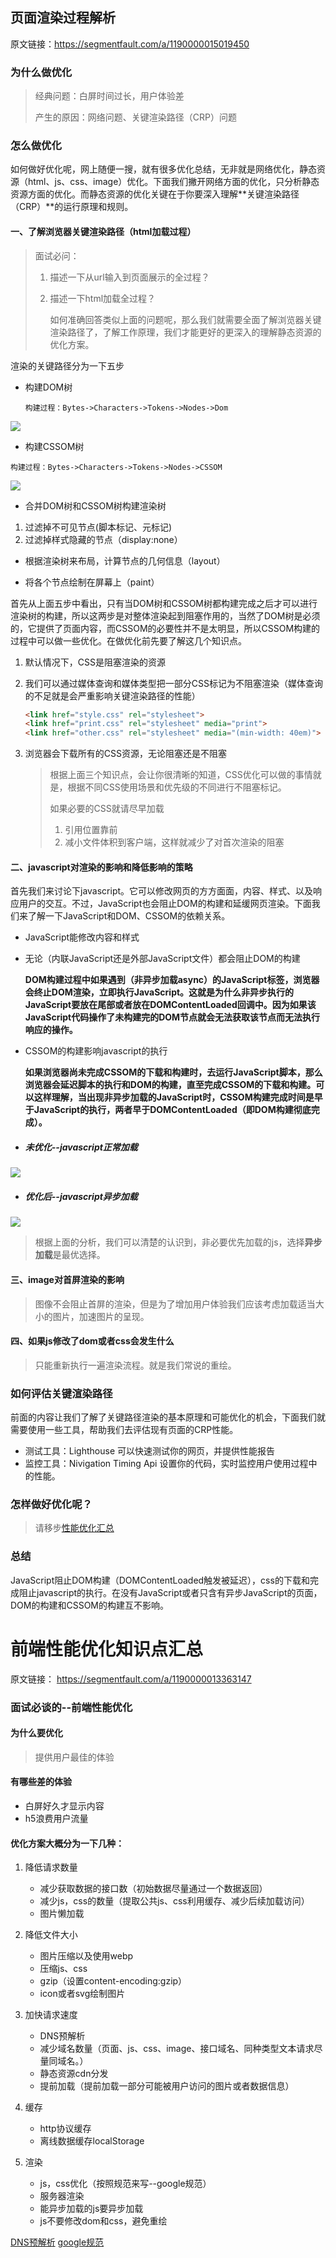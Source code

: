 ## 页面渲染过程解析

原文链接：https://segmentfault.com/a/1190000015019450

### 为什么做优化

>经典问题：白屏时间过长，用户体验差
>
>产生的原因：网络问题、关键渲染路径（CRP）问题

### 怎么做优化

如何做好优化呢，网上随便一搜，就有很多优化总结，无非就是网络优化，静态资源（html、js、css、image）优化。下面我们撇开网络方面的优化，只分析静态资源方面的优化。而静态资源的优化关键在于你要深入理解**关键渲染路径（CRP）**的运行原理和规则。

#### 一、了解浏览器关键渲染路径（html加载过程）

> 面试必问：
>
> 1. 描述一下从url输入到页面展示的全过程？
>
> 2. 描述一下html加载全过程？
>
>    如何准确回答类似上面的问题呢，那么我们就需要全面了解浏览器关键渲染路径了，了解工作原理，我们才能更好的更深入的理解静态资源的优化方案。

渲染的关键路径分为一下五步

- 构建DOM树

  ```
  构建过程：Bytes->Characters->Tokens->Nodes->Dom
  ```

![](./img/970141969-5b0497f1593f3_articlex.png)

- 构建CSSOM树

```
构建过程：Bytes->Characters->Tokens->Nodes->CSSOM
```

![](./img/3612166477-5c274ad2baf8a_articlex.png)

- 合并DOM树和CSSOM树构建渲染树

1. 过滤掉不可见节点(脚本标记、元标记)
2. 过滤掉样式隐藏的节点（display:none）

- 根据渲染树来布局，计算节点的几何信息（layout）

- 将各个节点绘制在屏幕上（paint）



首先从上面五步中看出，只有当DOM树和CSSOM树都构建完成之后才可以进行渲染树的构建，所以这两步是对整体渲染起到阻塞作用的，当然了DOM树是必须的，它提供了页面内容，而CSSOM的必要性并不是太明显，所以CSSOM构建的过程中可以做一些优化。在做优化前先要了解这几个知识点。

1. 默认情况下，CSS是阻塞渲染的资源

2. 我们可以通过媒体查询和媒体类型把一部分CSS标记为不阻塞渲染（媒体查询的不足就是会严重影响关键渲染路径的性能）

   ```html
   <link href="style.css" rel="stylesheet">
   <link href="print.css" rel="stylesheet" media="print">
   <link href="other.css" rel="stylesheet" media="(min-width: 40em)">
   ```

3. 浏览器会下载所有的CSS资源，无论阻塞还是不阻塞

   >根据上面三个知识点，会让你很清晰的知道，CSS优化可以做的事情就是，根据不同CSS使用场景和优先级的不同进行不阻塞标记。
   >
   >如果必要的CSS就请尽早加载
   >
   >1. 引用位置靠前
   >2. 减小文件体积到客户端，这样就减少了对首次渲染的阻塞

#### 二、javascript对渲染的影响和降低影响的策略

首先我们来讨论下javascript。它可以修改网页的方方面面，内容、样式、以及响应用户的交互。不过，JavaScript也会阻止DOM的构建和延缓网页渲染。下面我们来了解一下JavaScript和DOM、CSSOM的依赖关系。

- JavaScript能修改内容和样式

- 无论（内联JavaScript还是外部JavaScript文件）都会阻止DOM的构建

  **DOM构建过程中如果遇到（非异步加载async）的JavaScript标签，浏览器会终止DOM渲染，立即执行JavaScript。这就是为什么非异步执行的JavaScript要放在尾部或者放在DOMContentLoaded回调中。因为如果该JavaScript代码操作了未构建完的DOM节点就会无法获取该节点而无法执行响应的操作。**

- CSSOM的构建影响javascript的执行

  **如果浏览器尚未完成CSSOM的下载和构建时，去运行JavaScript脚本，那么浏览器会延迟脚本的执行和DOM的构建，直至完成CSSOM的下载和构建。可以这样理解，当出现非异步加载的JavaScript时，CSSOM构建完成时间是早于JavaScript的执行，两者早于DOMContentLoaded（即DOM构建彻底完成）。**

- ##### 未优化--javascript正常加载

![](./img/227829129-5b049fb97ecaf_articlex.png)

- ##### 优化后--javascript异步加载

![](./img/1939206035-5b06c9ce329a8_articlex.png)

> 根据上面的分析，我们可以清楚的认识到，非必要优先加载的js，选择**异步加载**是最优选择。



#### 三、image对首屏渲染的影响

> 图像不会阻止首屏的渲染，但是为了增加用户体验我们应该考虑加载适当大小的图片，加速图片的呈现。



#### 四、如果js修改了dom或者css会发生什么

> 只能重新执行一遍渲染流程。就是我们常说的重绘。



### 如何评估关键渲染路径

前面的内容让我们了解了关键路径渲染的基本原理和可能优化的机会，下面我们就需要使用一些工具，帮助我们去评估现有页面的CRP性能。

- 测试工具：Lighthouse 可以快速测试你的网页，并提供性能报告
- 监控工具：Nivigation Timing Api 设置你的代码，实时监控用户使用过程中的性能。



### 怎样做好优化呢？

> 请移步[性能优化汇总](https://segmentfault.com/a/1190000013363147)



### 总结

JavaScript阻止DOM构建（DOMContentLoaded触发被延迟），css的下载和完成阻止javascript的执行。在没有JavaScript或者只含有异步JavaScript的页面，DOM的构建和CSSOM的构建互不影响。

# 前端性能优化知识点汇总

原文链接： https://segmentfault.com/a/1190000013363147

### 面试必谈的--前端性能优化

#### 为什么要优化

> 提供用户最佳的体验

#### 有哪些差的体验

- 白屏好久才显示内容
- h5浪费用户流量



#### 优化方案大概分为一下几种：

1. 降低请求数量
   - 减少获取数据的接口数（初始数据尽量通过一个数据返回）
   - 减少js，css的数量（提取公共js、css利用缓存、减少后续加载访问）
   - 图片懒加载

2. 降低文件大小
   - 图片压缩以及使用webp
   - 压缩js、css
   - gzip（设置content-encoding:gzip）
   - icon或者svg绘制图片

3. 加快请求速度
   - DNS预解析
   - 减少域名数量（页面、js、css、image、接口域名、同种类型文本请求尽量同域名。）
   - 静态资源cdn分发
   - 提前加载（提前加载一部分可能被用户访问的图片或者数据信息）

4. 缓存
   - http协议缓存
   - 离线数据缓存localStorage

5. 渲染
   - js，css优化（按照规范来写--google规范）
   - 服务器渲染
   - 能异步加载的js要异步加载
   - js不要修改dom和css，避免重绘



[DNS预解析](https://developer.mozilla.org/zh-CN/docs/Controlling_DNS_prefetching)
[google规范](https://google.github.io/styleguide/jsguide.html#guide-notes)

